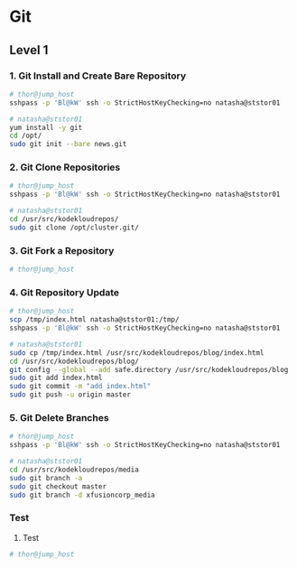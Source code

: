 # Git

## Level 1

### 1. Git Install and Create Bare Repository

```bash
# thor@jump_host
sshpass -p 'Bl@kW' ssh -o StrictHostKeyChecking=no natasha@ststor01

# natasha@ststor01
yum install -y git
cd /opt/
sudo git init --bare news.git
```



### 2. Git Clone Repositories

```bash
# thor@jump_host
sshpass -p 'Bl@kW' ssh -o StrictHostKeyChecking=no natasha@ststor01

# natasha@ststor01
cd /usr/src/kodekloudrepos/
sudo git clone /opt/cluster.git/
```



### 3. Git Fork a Repository

```bash
# thor@jump_host
```



### 4. Git Repository Update

```bash
# thor@jump_host
scp /tmp/index.html natasha@ststor01:/tmp/
sshpass -p 'Bl@kW' ssh -o StrictHostKeyChecking=no natasha@ststor01

# natasha@ststor01
sudo cp /tmp/index.html /usr/src/kodekloudrepos/blog/index.html
cd /usr/src/kodekloudrepos/blog/
git config --global --add safe.directory /usr/src/kodekloudrepos/blog
sudo git add index.html
sudo git commit -m "add index.html"
sudo git push -u origin master
```



### 5. Git Delete Branches

```bash
# thor@jump_host
sshpass -p 'Bl@kW' ssh -o StrictHostKeyChecking=no natasha@ststor01

# natasha@ststor01
cd /usr/src/kodekloudrepos/media
sudo git branch -a
sudo git checkout master
sudo git branch -d xfusioncorp_media
```



### Test

1. Test

```bash
# thor@jump_host

```

